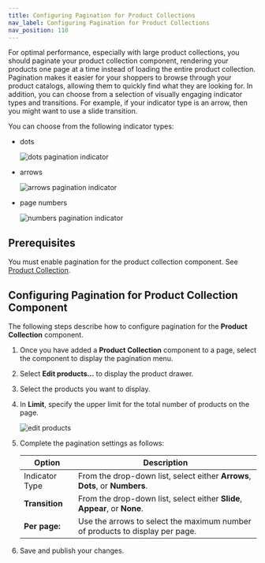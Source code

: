 ```yaml
---
title: Configuring Pagination for Product Collections
nav_label: Configuring Pagination for Product Collections
nav_position: 110
---
```


For optimal performance, especially with large product collections, you should paginate your product collection component, rendering your products one page at a time instead of loading the entire product collection. Pagination makes it easier for your shoppers to browse through your product catalogs, allowing them to quickly find what they are looking for. In addition, you can choose from a selection of visually engaging indicator types and transitions. For example, if your indicator type is an arrow, then you might want to use a slide transition.

You can choose from the following indicator types:

- dots

  ![dots pagination indicator](/assets/cx-studio/pagination-dots.png)

- arrows

  ![arrows pagination indicator](/assets/cx-studio/pagination-arrows.png)

- page numbers

  ![numbers pagination indicator](/assets/cx-studio/pagination-numbers.png)

## Prerequisites

You must enable pagination for the product collection component. See [Product Collection](/docs/cx-studio/developers/tags/collection#pagination).

## Configuring Pagination for Product Collection Component

The following steps describe how to configure pagination for the **Product Collection** component.

1. Once you have added a **Product Collection** component to a page, select the component to display the pagination menu.
2. Select **Edit products...** to display the product drawer.
3. Select the products you want to display.
4. In **Limit**, specify the upper limit for the total number of products on the page.

   ![edit products](/assets/cx-studio/pagination_edit_product.png)

5. Complete the pagination settings as follows:

   | Option         | Description                                                                  |
   |----------------|------------------------------------------------------------------------------|
   | Indicator Type | From the drop-down list, select either **Arrows**, **Dots**, or **Numbers**. |
   | **Transition** | From the drop-down list, select either **Slide**, **Appear**, or **None**.   |
   | **Per page:**  | Use the arrows to select the maximum number of products to display per page. |

6. Save and publish your changes.

